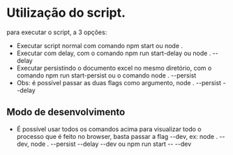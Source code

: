 
# Utilização do script.

para executar o script, a 3 opções:
* Executar script normal com comando npm start ou node .
* Executar com delay, com o comando npm run start-delay ou node . --delay
* Executar persistindo o documento excel no mesmo diretório, com o comando npm run start-persist ou o comando node . --persist
* Obs: é possível passar as duas flags como argumento, node . --persist --delay

## Modo de desenvolvimento
* É possível usar todos os comandos acima para visualizar todo o processo que é feito no browser,
basta passar a flag  --dev, ex: node . --dev, node . --persist --delay --dev ou npm run start -- --dev
